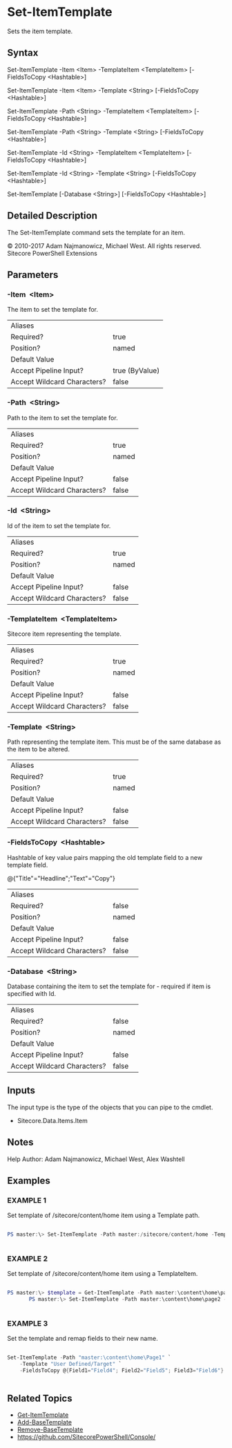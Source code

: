 # Set-ItemTemplate 
 
Sets the item template. 
 
## Syntax 
 
Set-ItemTemplate -Item &lt;Item&gt; -TemplateItem &lt;TemplateItem&gt; [-FieldsToCopy &lt;Hashtable&gt;] 
 
Set-ItemTemplate -Item &lt;Item&gt; -Template &lt;String&gt; [-FieldsToCopy &lt;Hashtable&gt;] 
 
Set-ItemTemplate -Path &lt;String&gt; -TemplateItem &lt;TemplateItem&gt; [-FieldsToCopy &lt;Hashtable&gt;] 
 
Set-ItemTemplate -Path &lt;String&gt; -Template &lt;String&gt; [-FieldsToCopy &lt;Hashtable&gt;] 
 
Set-ItemTemplate -Id &lt;String&gt; -TemplateItem &lt;TemplateItem&gt; [-FieldsToCopy &lt;Hashtable&gt;] 
 
Set-ItemTemplate -Id &lt;String&gt; -Template &lt;String&gt; [-FieldsToCopy &lt;Hashtable&gt;] 
 
Set-ItemTemplate [-Database &lt;String&gt;] [-FieldsToCopy &lt;Hashtable&gt;] 
 
 
## Detailed Description 
 
The Set-ItemTemplate command sets the template for an item. 
 
© 2010-2017 Adam Najmanowicz, Michael West. All rights reserved. Sitecore PowerShell Extensions 
 
## Parameters 
 
### -Item&nbsp; &lt;Item&gt; 
 
The item to set the template for. 
 
<table>
    <thead></thead>
    <tbody>
        <tr>
            <td>Aliases</td>
            <td></td>
        </tr>
        <tr>
            <td>Required?</td>
            <td>true</td>
        </tr>
        <tr>
            <td>Position?</td>
            <td>named</td>
        </tr>
        <tr>
            <td>Default Value</td>
            <td></td>
        </tr>
        <tr>
            <td>Accept Pipeline Input?</td>
            <td>true (ByValue)</td>
        </tr>
        <tr>
            <td>Accept Wildcard Characters?</td>
            <td>false</td>
        </tr>
    </tbody>
</table> 
 
### -Path&nbsp; &lt;String&gt; 
 
Path to the item to set the template for. 
 
<table>
    <thead></thead>
    <tbody>
        <tr>
            <td>Aliases</td>
            <td></td>
        </tr>
        <tr>
            <td>Required?</td>
            <td>true</td>
        </tr>
        <tr>
            <td>Position?</td>
            <td>named</td>
        </tr>
        <tr>
            <td>Default Value</td>
            <td></td>
        </tr>
        <tr>
            <td>Accept Pipeline Input?</td>
            <td>false</td>
        </tr>
        <tr>
            <td>Accept Wildcard Characters?</td>
            <td>false</td>
        </tr>
    </tbody>
</table> 
 
### -Id&nbsp; &lt;String&gt; 
 
Id of the item to set the template for. 
 
<table>
    <thead></thead>
    <tbody>
        <tr>
            <td>Aliases</td>
            <td></td>
        </tr>
        <tr>
            <td>Required?</td>
            <td>true</td>
        </tr>
        <tr>
            <td>Position?</td>
            <td>named</td>
        </tr>
        <tr>
            <td>Default Value</td>
            <td></td>
        </tr>
        <tr>
            <td>Accept Pipeline Input?</td>
            <td>false</td>
        </tr>
        <tr>
            <td>Accept Wildcard Characters?</td>
            <td>false</td>
        </tr>
    </tbody>
</table> 
 
### -TemplateItem&nbsp; &lt;TemplateItem&gt; 
 
Sitecore item representing the template. 
 
<table>
    <thead></thead>
    <tbody>
        <tr>
            <td>Aliases</td>
            <td></td>
        </tr>
        <tr>
            <td>Required?</td>
            <td>true</td>
        </tr>
        <tr>
            <td>Position?</td>
            <td>named</td>
        </tr>
        <tr>
            <td>Default Value</td>
            <td></td>
        </tr>
        <tr>
            <td>Accept Pipeline Input?</td>
            <td>false</td>
        </tr>
        <tr>
            <td>Accept Wildcard Characters?</td>
            <td>false</td>
        </tr>
    </tbody>
</table> 
 
### -Template&nbsp; &lt;String&gt; 
 
Path representing the template item. This must be of the same database as the item to be altered. 
 
<table>
    <thead></thead>
    <tbody>
        <tr>
            <td>Aliases</td>
            <td></td>
        </tr>
        <tr>
            <td>Required?</td>
            <td>true</td>
        </tr>
        <tr>
            <td>Position?</td>
            <td>named</td>
        </tr>
        <tr>
            <td>Default Value</td>
            <td></td>
        </tr>
        <tr>
            <td>Accept Pipeline Input?</td>
            <td>false</td>
        </tr>
        <tr>
            <td>Accept Wildcard Characters?</td>
            <td>false</td>
        </tr>
    </tbody>
</table> 
 
### -FieldsToCopy&nbsp; &lt;Hashtable&gt; 
 
Hashtable of key value pairs mapping the old template field to a new template field.

@{"Title"="Headline";"Text"="Copy"} 
 
<table>
    <thead></thead>
    <tbody>
        <tr>
            <td>Aliases</td>
            <td></td>
        </tr>
        <tr>
            <td>Required?</td>
            <td>false</td>
        </tr>
        <tr>
            <td>Position?</td>
            <td>named</td>
        </tr>
        <tr>
            <td>Default Value</td>
            <td></td>
        </tr>
        <tr>
            <td>Accept Pipeline Input?</td>
            <td>false</td>
        </tr>
        <tr>
            <td>Accept Wildcard Characters?</td>
            <td>false</td>
        </tr>
    </tbody>
</table> 
 
### -Database&nbsp; &lt;String&gt; 
 
Database containing the item to set the template for - required if item is specified with Id. 
 
<table>
    <thead></thead>
    <tbody>
        <tr>
            <td>Aliases</td>
            <td></td>
        </tr>
        <tr>
            <td>Required?</td>
            <td>false</td>
        </tr>
        <tr>
            <td>Position?</td>
            <td>named</td>
        </tr>
        <tr>
            <td>Default Value</td>
            <td></td>
        </tr>
        <tr>
            <td>Accept Pipeline Input?</td>
            <td>false</td>
        </tr>
        <tr>
            <td>Accept Wildcard Characters?</td>
            <td>false</td>
        </tr>
    </tbody>
</table> 
 
## Inputs 
 
The input type is the type of the objects that you can pipe to the cmdlet. 
 
* Sitecore.Data.Items.Item 
 
## Notes 
 
Help Author: Adam Najmanowicz, Michael West, Alex Washtell 
 
## Examples 
 
### EXAMPLE 1 
 
Set template of /sitecore/content/home item using a Template path. 
 
```powershell   
 
PS master:\> Set-ItemTemplate -Path master:/sitecore/content/home -Template "/sitecore/templates/User Defined/Page" 
 
``` 
 
### EXAMPLE 2 
 
Set template of /sitecore/content/home item using a TemplateItem. 
 
```powershell   
 
PS master:\> $template = Get-ItemTemplate -Path master:\content\home\page1
       PS master:\> Set-ItemTemplate -Path master:\content\home\page2 -TemplateItem $template 
 
``` 
 
### EXAMPLE 3 
 
Set the template and remap fields to their new name. 
 
```powershell   
 
Set-ItemTemplate -Path "master:\content\home\Page1" `
    -Template "User Defined/Target" `
    -FieldsToCopy @{Field1="Field4"; Field2="Field5"; Field3="Field6"} 
 
``` 
 
## Related Topics 
 
* [Get-ItemTemplate](/appendix/commands/Get-ItemTemplate.md)* [Add-BaseTemplate](/appendix/commands/Add-BaseTemplate.md)* [Remove-BaseTemplate](/appendix/commands/Remove-BaseTemplate.md)* <a href='https://github.com/SitecorePowerShell/Console/' target='_blank'>https://github.com/SitecorePowerShell/Console/</a><br/>
